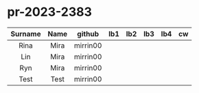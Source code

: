 # pr-2023-2383

| Surname | Name | github | lb1 | lb2 | lb3 | lb4 | cw |
|:-------:|:----:|:------:|:---:|:---:|:---:|:---:|:--:|
| Rina    | Mira | mirrin00 |  |  |  |  |  |
| Lin     | Mira | mirrin00 |  |  |  |  |  |
| Ryn     | Mira | mirrin00 |  |  |  |  |  |
| Test    | Test | mirrin00 |  |  |  |  |  |
